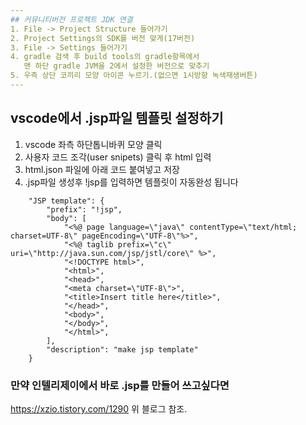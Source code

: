 ```yaml
---
## 커뮤니티버전 프로젝트 JDK 연결
1. File -> Project Structure 들어가기
2. Project Settings의 SDK를 버전 맞게(17버전)
3. File -> Settings 들어가기
4. gradle 검색 후 build tools의 gradle항목에서
   맨 하단 gradle JVM을 2에서 설정한 버전으로 맞추기
5. 우측 상단 코끼리 모양 아이콘 누르기.(없으면 1시방향 녹색재생버튼)
---
```

## vscode에서 .jsp파일 템플릿 설정하기
1. vscode 좌측 하단톱니바퀴 모양 클릭
2. 사용자 코드 조각(user snipets) 클릭 후 html 입력
3. html.json 파일에 아래 코드 붙여넣고 저장
4. .jsp파일 생성후 !jsp를 입력하면 템플릿이 자동완성 됩니다
```
	"JSP template": {
		"prefix": "!jsp",
		"body": [
			"<%@ page language=\"java\" contentType=\"text/html; charset=UTF-8\" pageEncoding=\"UTF-8\"%>",
			"<%@ taglib prefix=\"c\" uri=\"http://java.sun.com/jsp/jstl/core\" %>",
			"<!DOCTYPE html>",
			"<html>",
			"<head>",
			"<meta charset=\"UTF-8\">",
			"<title>Insert title here</title>",
			"</head>",
			"<body>",
			"</body>",
			"</html>",
		],
		"description": "make jsp template"
	}
```

### 만약 인텔리제이에서 바로 .jsp를 만들어 쓰고싶다면
https://xzio.tistory.com/1290
위 블로그 참조.